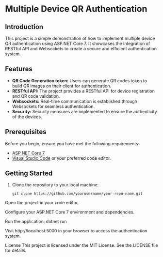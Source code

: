 # Multiple Device QR Authentication

## Introduction
This project is a simple demonstration of how to implement multiple device QR authentication using ASP.NET Core 7. It showcases the integration of RESTful API and Websockets to create a secure and efficient authentication system.

## Features
- **QR Code Generation token:** Users can generate QR codes token to build QR images on their client for authentication.
- **RESTful API:** The project provides a RESTful API for device registration and QR code validation.
- **Websockets:** Real-time communication is established through Websockets for seamless authentication.
- **Security:** Security measures are implemented to ensure the authenticity of the devices.

## Prerequisites
Before you begin, ensure you have met the following requirements:
- [ASP.NET Core 7](https://dotnet.microsoft.com/download/dotnet/7.0)
- [Visual Studio Code](https://code.visualstudio.com/) or your preferred code editor.

## Getting Started
1. Clone the repository to your local machine:

   ```shell
   git clone https://github.com/yourusername/your-repo-name.git
Open the project in your code editor.

Configure your ASP.NET Core 7 environment and dependencies.

Run the application:
dotnet run


Visit http://localhost:5000 in your browser to access the authentication system.

License
This project is licensed under the MIT License. See the LICENSE file for details.
